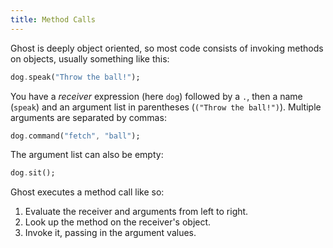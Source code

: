 ```yaml
---
title: Method Calls
---
```


Ghost is deeply object oriented, so most code consists of invoking methods on objects, usually something like this:

```dart
dog.speak("Throw the ball!");
```

You have a _receiver_ expression (here `dog`) followed by a `.`, then a name (`speak`) and an argument list in parentheses (`("Throw the ball!")`). Multiple arguments are separated by commas:

```dart
dog.command("fetch", "ball");
```

The argument list can also be empty:

```dart
dog.sit();
```

Ghost executes a method call like so:

1. Evaluate the receiver and arguments from left to right.
2. Look up the method on the receiver's object.
3. Invoke it, passing in the argument values.